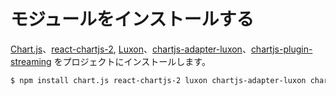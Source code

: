 # モジュールをインストールする

[Chart.js](https://www.chartjs.org)、[react-chartjs-2](http://reactchartjs.github.io/react-chartjs-2/), [Luxon](https://moment.github.io/luxon/)、[chartjs-adapter-luxon](https://github.com/chartjs/chartjs-adapter-luxon)、[chartjs-plugin-streaming](https://nagix.github.io/chartjs-plugin-streaming/) をプロジェクトにインストールします。

```bash
$ npm install chart.js react-chartjs-2 luxon chartjs-adapter-luxon chartjs-plugin-streaming@next --save
```
